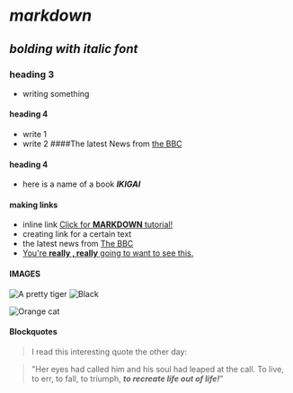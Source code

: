 # _markdown_
## **_bolding with italic font_**
### heading 3 
- writing something 
#### heading 4
- write 1 
- write 2
####The latest News from [the BBC](www.bbc.com/news)
#### heading 4
- here is a name of a book **_IKIGAI_**
#### making links 
- inline link 
 [Click for **MARKDOWN** tutorial!](https://www.markdowntutorial.com/lesson/3/)
- creating link for a  certain text 
- the latest news from [ The BBC](https://www.bbc.com/news)
- [ You're **really , really** going to want to see this.](www.google.com)
#### IMAGES
![A pretty tiger](https://upload.wikimedia.org/wikipedia/commons/5/56/Tiger.50.jpg)
![Black](https://upload.wikimedia.org/wikipedia/commons/a/a3/81_INF_DIV_SSI.jpg)

![Orange cat](http://icons.iconarchive.com/icons/google/noto-emoji-animals-nature/256/22221-cat-icon.png)
#### Blockquotes 
>I read this interesting quote the other day:

>"Her eyes had called him and his soul had leaped at the call. To live, to err, to fall, to triumph, _**to recreate life out of life!**_"
